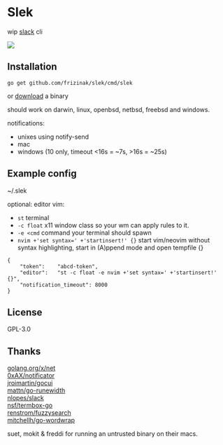 # Slek

wip [slack](https://slack.com/) cli

<a href="https://raw.github.com/frizinak/slek/master/assets/cast.gif">
    <img src="https://raw.github.com/frizinak/slek/master/assets/cast.gif">
</a>

## Installation

`go get github.com/frizinak/slek/cmd/slek`

or [download](https://github.com/frizinak/slek/releases) a binary

should work on darwin, linux, openbsd, netbsd, freebsd and windows.

notifications:
- unixes using notify-send
- mac
- windows (10 only, timeout <16s = ~7s, >16s = ~25s)

## Example config

~/.slek  

optional: editor vim:  
- `st` terminal  
- `-c float` x11 window class so your wm can apply rules to it.  
- `-e <cmd` command your terminal should spawn  
- `nvim +'set syntax=' +'startinsert!' {}` start vim/neovim without syntax
highlighting, start in (A)ppend mode and open tempfile {}  

```
{
    "token":    "abcd-token",
    "editor":   "st -c float -e nvim +'set syntax=' +'startinsert!' {}",
    "notification_timeout": 8000
}

```

## License

GPL-3.0


## Thanks

[golang.org/x/net](https://godoc.org/golang.org/x/net)  
[0xAX/notificator](https://github.com/0xAX/notificator)  
[jroimartin/gocui](https://github.com/jroimartin/gocui)  
[mattn/go-runewidth](https://github.com/mattn/go-runewidth)  
[nlopes/slack](https://github.com/nlopes/slack)  
[nsf/termbox-go](https://github.com/nsf/termbox-go)  
[renstrom/fuzzysearch](https://github.com/renstrom/fuzzysearch)  
[mitchellh/go-wordwrap](https://github.com/mitchellh/go-wordwrap)  

suet, mokit & freddi for running an untrusted binary on their macs.
